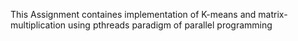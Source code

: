 
This Assignment containes implementation of K-means and matrix-multiplication using pthreads paradigm of parallel programming
